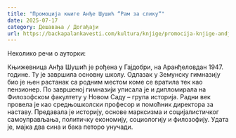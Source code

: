 ```yaml
---
title: "Промоција књиге Анђе Шушић “Рам за слику“"
date: 2025-07-17
category: Дешавања / Догађаји
url: https://backapalankavesti.com/kultura/knjige/promocija-knjige-andje-susic-ram-za-sliku/
---
```


Неколико речи о ауторки:

Књижевница Анђа Шушић је рођена у Гајдобри, на Аранђеловдан 1947. године. Ту је завршила основну школу. Одлазак у Земунску гимназију био је њен растанак са родним местом коме се вратила тек као пензионер. По завршеној гимназији уписала је и дипломирала на Филозофском факултету у Новом Саду – група историја. Радни век провела је као средњошколски професор и помоћник директора за наставу. Предавала је историју, основе марксизма и социјалистичког самоуправљања, политичку економију, социологију и филозофију. Удата је, мајка два сина и бака петоро унучади.
